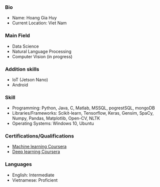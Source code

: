 ### Bio
- Name: Hoang Gia Huy
- Current Location: Viet Nam
### Main Field
- Data Science
- Natural Language Processing
- Computer Vision (in progress)
### Addition skills
- IoT (Jetson Nano)
- Android
### Skill
- Programming: Python, Java, C, Matlab, MSSQL, pogrestSQL, mongoDB
- Libraries/Frameworks: Scikit-learn, Tensorflow, Keras, Gensim, SpaCy, Numpy, Pandas, Matplotlib, Open-CV, NLTK
- Operating Systems: Windows 10, Ubuntu
### Certifications/Qualifications
- [Machine learning Coursera](https://coursera.org/share/7d1a910c51a1218e6a9d3d516a9f6554)
- [Deep learning Coursera](https://coursera.org/share/697dad03c3b610146a57800048f7fc99)
### Languages
- English: Intermediate
- Vietnamese: Proficient

